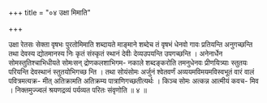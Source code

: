 +++
title = "०४ उक्षा मिमाति"

+++

उक्षा रेतसः सेक्ता वृषभः पुरतोमिमाति शब्दायते माङ्माने शब्देच तं वृषभं धेनवो गावः प्रतियन्ति अनुगच्छन्ति तथा देवस्य द्योतमानस्य निः कृतं संस्कृतं स्थानं देवीः देव्यउपयन्ति उपगच्छन्ति । अनेनार्धेन सोमस्तुतिश्चाभिधीयते सोमःसन् द्रोणकलशाभिगम- नकाले शब्दङ्करोति तमनुधेनवः प्रीणयित्र्याः स्तुतयः परियन्ति देवस्थानं स्तुतयोभिगच्छ न्ति । तथा सोयंसोमः अर्जुनं श्वेतवर्णं अव्ययमविमयमविस्वभूतं वारं वालं पवित्रमत्यक्र- मीत् अतिक्रामति अतिक्रम्य पात्राणिगच्छतीत्यर्थः । किञ्च सोमः अत्कन्न आत्मीयं कवच- मिव । निक्तमुज्ज्वलं श्रयणद्रव्यं पर्यव्यत परितः संवृणोति ॥ ४ ॥